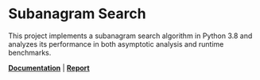 # Subanagram Search

This project implements a subanagram search algorithm in Python 3.8 and analyzes its performance in both asymptotic analysis and runtime benchmarks.

[**Documentation**](https://jamesakl.com/docs_solver.pdf) | [**Report**](https://jamesakl.com/subanagram-search.pdf)
